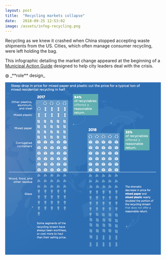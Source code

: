 ```yaml
---
layout: post
title:  "Recycling markets collapse"
date:   2018-09-25 12:53:02
image: /assets/infog-recycling.png
---
```


Recycling as we knew it crashed when China stopped accepting waste shipments from the US. Cities, which often manage consumer recycling, were left holding the bag.

This infographic detailing the market change appeared at the beginning of a [Municipal Action Guide](https://www.nlc.org/resource/rethinking-recycling-how-cities-can-adapt-to-evolving-markets) designed to help city leaders deal with the crisis.


<p class="involvement" markdown="1">
&#9677; _**role** design_
</p>

[![Recycling Markets Hit By China's New Policy](/assets/recycling.png)](/projects/infog-RecyclingMarket.pdf)
